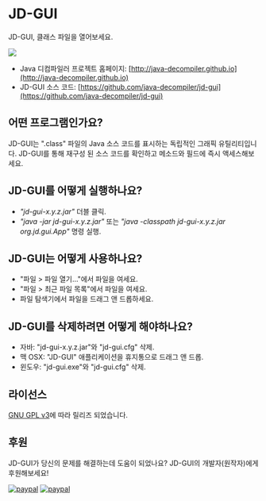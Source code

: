 # JD-GUI

JD-GUI, 클래스 파일을 열어보세요.

![](https://user-images.githubusercontent.com/39194432/79834206-9f35ab00-83e7-11ea-9d0e-19d0878aafbc.PNG)

- Java 디컴파일러 프로젝트 홈페이지: [http://java-decompiler.github.io](http://java-decompiler.github.io)
- JD-GUI 소스 코드: [https://github.com/java-decompiler/jd-gui](https://github.com/java-decompiler/jd-gui)

## 어떤 프로그램인가요?
JD-GUI는 ".class" 파일의 Java 소스 코드를 표시하는 독립적인 그래픽 유틸리티입니다. JD-GUI를 통해 재구성 된 소스 코드를 확인하고 메소드와 필드에
즉시 액세스해보세요.

## JD-GUI를 어떻게 실행하나요?
- _"jd-gui-x.y.z.jar"_ 더블 클릭.
- _"java -jar jd-gui-x.y.z.jar"_ 또는 _"java -classpath jd-gui-x.y.z.jar org.jd.gui.App"_ 명령 실행.

## JD-GUI는 어떻게 사용하나요?
- "파일 > 파일 열기..."에서 파일을 여세요.
- "파일 > 최근 파일 목록"에서 파일을 여세요.
- 파일 탐색기에서 파일을 드래그 앤 드롭하세요.

## JD-GUI를 삭제하려면 어떻게 해야하나요?
- 자바: "jd-gui-x.y.z.jar"와 "jd-gui.cfg" 삭제.
- 맥 OSX: "JD-GUI" 애플리케이션을 휴지통으로 드래그 앤 드롭.
- 윈도우: "jd-gui.exe"와 "jd-gui.cfg" 삭제.

## 라이선스
[GNU GPL v3](LICENSE)에 따라 릴리즈 되었습니다.

## 후원
JD-GUI가 당신의 문제를 해결하는데 도움이 되었나요? JD-GUI의 개발자(원작자)에게 후원해보세요!

[![paypal](https://raw.githubusercontent.com/java-decompiler/jd-gui/master/src/website/img/btn_donate_euro.gif)](https://www.paypal.com/cgi-bin/webscr?cmd=_s-xclick&hosted_button_id=C88ZMVZ78RF22) [![paypal](https://raw.githubusercontent.com/java-decompiler/jd-gui/master/src/website/img/btn_donate_usd.gif)](https://www.paypal.com/cgi-bin/webscr?cmd=_s-xclick&hosted_button_id=CRMXT4Y4QLQGU)
